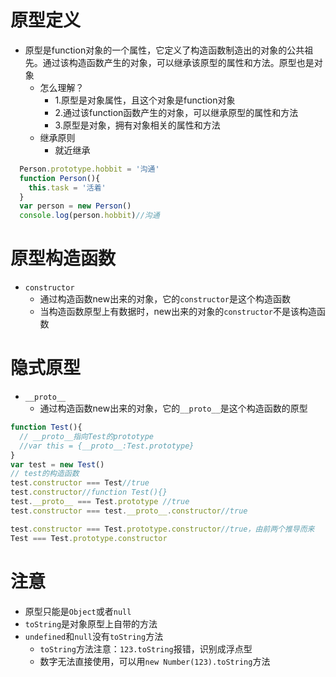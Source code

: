 # 原型定义
* 原型是function对象的一个属性，它定义了构造函数制造出的对象的公共祖先。通过该构造函数产生的对象，可以继承该原型的属性和方法。原型也是对象
  * 怎么理解？
    * 1.原型是对象属性，且这个对象是function对象
    * 2.通过该function函数产生的对象，可以继承原型的属性和方法
    * 3.原型是对象，拥有对象相关的属性和方法
  * 继承原则
    * 就近继承
```javascript
  Person.prototype.hobbit = '沟通'
  function Person(){
    this.task = '活着'
  }
  var person = new Person()
  console.log(person.hobbit)//沟通
```
# 原型构造函数
* `constructor`
  * 通过构造函数new出来的对象，它的`constructor`是这个构造函数
  * 当构造函数原型上有数据时，new出来的对象的`constructor`不是该构造函数
# 隐式原型
* `__proto__`
  * 通过构造函数new出来的对象，它的`__proto__`是这个构造函数的原型
```javascript
function Test(){
  // __proto__指向Test的prototype
  //var this = {__proto__:Test.prototype}
}
var test = new Test()
// test的构造函数
test.constructor === Test//true
test.constructor//function Test(){}
test.__proto__ === Test.prototype //true
test.constructor === test.__proto__.constructor//true

test.constructor === Test.prototype.constructor//true，由前两个推导而来
Test === Test.prototype.constructor

```
# 注意
* 原型只能是`Object`或者`null`
* `toString`是对象原型上自带的方法
* `undefined`和`null`没有`toString`方法
  * `toString`方法注意：`123.toString`报错，识别成浮点型
  * 数字无法直接使用，可以用`new Number(123).toString`方法
